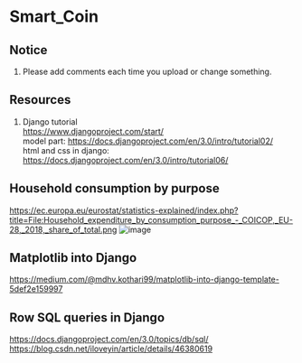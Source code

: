 # Smart_Coin
## Notice
1. Please add comments each time you upload or change something.
## Resources
1. Django tutorial </br>
  https://www.djangoproject.com/start/ </br>
  model part: https://docs.djangoproject.com/en/3.0/intro/tutorial02/ </br>
  html and css in django: https://docs.djangoproject.com/en/3.0/intro/tutorial06/
## Household consumption by purpose
https://ec.europa.eu/eurostat/statistics-explained/index.php?title=File:Household_expenditure_by_consumption_purpose_-_COICOP,_EU-28,_2018,_share_of_total.png
![image](https://ec.europa.eu/eurostat/statistics-explained/images/c/c9/Household_expenditure_by_consumption_purpose_-_COICOP%2C_EU-28%2C_2018%2C_share_of_total.png)
## Matplotlib into Django
https://medium.com/@mdhv.kothari99/matplotlib-into-django-template-5def2e159997
## Row SQL queries in Django
https://docs.djangoproject.com/en/3.0/topics/db/sql/<br>
https://blog.csdn.net/iloveyin/article/details/46380619

